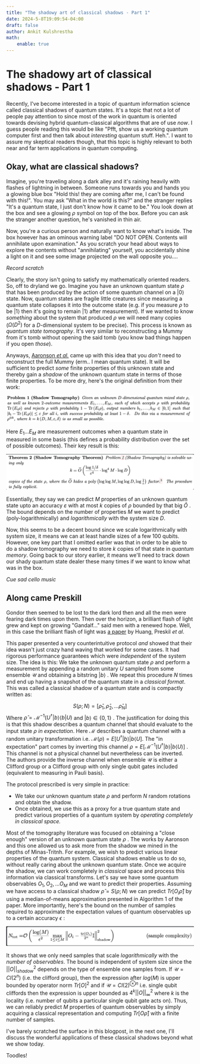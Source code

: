 ```yaml
---
title: "The shadowy art of classical shadows - Part 1"
date: 2024-5-8T19:09:54-04:00
draft: false
author: Ankit Kulshrestha
math:
    enable: true
---
```


# The shadowy art of classical shadows - Part 1


Recently, I've become interested in a topic of quantum information science called classical shadows of quantum states. It's a topic that not a lot of people pay attention to since most of the work in quantum is oriented towards devising hybrid quantum-classical algorithms that are of use _now_.  I guess people reading this would be like "Pfft, show us a working quantum computer first and then talk about _interesting_  quantum stuff. Heh.". I want to assure my skeptical readers though, that this topic is highly relevant to both near and far term applications in quantum computing. 


## Okay, what are classical shadows? 

 Imagine, you're traveling along a dark alley and it's raining heavily with flashes of lightning in between. Someone runs towards you and hands you a glowing blue box "Hold this! they are coming after me, I can't be found with this!". You may ask "What in the world is this?" and the stranger replies "It's a quantum state, I just don't know how it came to be." You look down at the box and see a glowing $\rho$ symbol on top of the box. Before you can ask the stranger another question, he's vanished in thin air. 

Now, you're a curious person and naturally want to know what's inside.  The box however has an ominous warning label "DO NOT OPEN. Contents will annihilate upon examination." As you scratch your head about ways to explore the contents without "annihilating" yourself, you accidentally shine a light on it and see some image projected on the wall opposite you....

*Record scratch*

Clearly, the story isn't going to satisfy my mathematically oriented readers. So, off to dryland we go.  Imagine you have an unknown quantum state $\rho$ that has been produced by the action of some quantum channel on a $|0\rangle$ state.  Now, quantum states are fragile little creatures since measuring a quantum state collapses it into the outcome state (e.g. if you measure $\rho$ to be $|1\rangle$ then it's going to remain $|1\rangle$ after measurement). If we wanted to know _something_ about the system that produced $\rho$ we will need many copies ($\Omega(D^2)$ for a $D$-dimensional system to be precise). This process is known as _quantum state tomography_. It's very similar to reconstructing a Mummy from it's tomb without opening the said tomb (you know bad things happen if you open _those_). 

Anyways, [Aaronson _et al._](https://arxiv.org/pdf/1711.01053) came up with this idea that you _don't_ need to reconstruct the full Mummy (erm.. I mean quantum state). It will be sufficient to predict _some_ finite properties of this unknown state and thereby gain a _shadow_ of the unknown quantum state in terms of those finite properties. To be more dry, here's the original definition from their work:

<!-- ![alt text](../../static/images/shadow_tomography_aaronson.png) -->
<img src='../../static/images/shadow_tomography_aaronson.png'/>

Here $E_1 \dots E_M$ are measurement outcomes when a quantum state in measured in some basis (this defines a probability distribution over the set of possible outcomes). Their key result is this:

![alt text](../../static/images/aaronson_sample_result.png)

Essentially, they say we can predict $M$ properties of an unknown quantum state upto an accuracy $\varepsilon$ with at most $k$ copies of $\rho$ bounded by that big $\tilde{O}$ . The bound depends on the number of properties $M$ we want to predict (poly-logarithmically) and _logarithmically_ with the system size $D$. 

Now, this seems to be a decent bound since we scale logarithmically with system size, it means we can at least handle sizes of a few 100 qubits. However, one key part that I omitted earlier was that in order to be able to do a shadow tomography we need to store $k$ copies of that state in _quantum memory_. Going back to our story earlier, it means we'll need to track down our shady quantum state dealer these many times if we want to know what was in the box.

*Cue sad cello music*


## Along came Preskill

Gondor then seemed to be lost to the dark lord then and all the men were fearing dark times upon them. Then over the horizon, a brilliant flash of light grew and kept on growing "Gandalf..." said men with a renewed hope. Well, in this case the brilliant flash of light was [a paper](https://arxiv.org/pdf/2002.08953.pdf) by Huang, Preskil _et al_. 

This paper presented a very counterintuitive protocol _and_ showed that their idea wasn't just crazy hand waving that worked for some cases. It had rigorous performance guarantees which were _independent_ of the system size. The idea is this: We take the unknown quantum state $\rho$ and perform a measurement by appending a random unitary $U$ sampled from some ensemble $\mathcal{U}$ and obtaining a bitstring $|b\rangle$ . We repeat this procedure $N$ times and end up having a snapshot of the quantum state in a _classical format_. This was called a classical shadow of a quantum state and is compactly written as:

$$
S(\rho; N) = [\hat{\rho}_1, \hat{\rho}_2, \dots \hat{\rho}_N]
$$
Where $\hat{\rho} = \mathcal{M}^{-1}(U^\dagger |b\rangle \langle b| U)$ and $|b\rangle \in \{0, 1\}$ . The justification for doing this is that this shadow describes a quantum channel that should evaluate to the input state $\rho$ _in expectation_. Here $\mathcal{M}$ describes a quantum channel with a random unitary transformation i.e. $\mathcal{M}(\rho) = E[U^\dagger |b\rangle |b\langle U]$. The "in expectation" part comes by inverting this channel $\rho = E[\mathcal{M}^{-1}(U^\dagger |b\rangle |b\langle U)]$ . This channel is not a physical channel but nevertheless can be inverted. The authors provide the inverse channel when ensemble $\mathcal{U}$ is either a Clifford group or a Clifford group with only single qubit gates included (equivalent to measuring in Pauli basis). 

The protocol prescribed is very simple in practice: 
- We take our unknown quantum state $\rho$ and perform $N$ random rotations and obtain the shadow. 
- Once obtained, we use this as a proxy for a true quantum state and predict various properties of a quantum system by _operating completely in classical space._



Most of the tomography literature was focused on obtaining a "close enough" version of an unknown quantum state $\rho$ . The works by Aaronson and this one allowed us to ask more from the shadow we mined in the depths of Minas-Tritnh. For example, we wish to predict various linear properties of the quantum system. Classical shadows enable us to do so, without really caring about the unknown quantum state.  Once we acquire the shadow, we can work completely in _classical_ space and process this information via classical transforms. Let's say we have some quantum observables $O_1, O_2, \dots O_M$ and we want to predict their properties. Assuming we have access to a classical shadow $\hat{\rho} = S(\rho; N)$ we can predict $Tr[O_i\hat{\rho}]$ by using a median-of-means approximation presented in Algorithm 1 of the paper. More importantly, here's the bound on the number of samples required to approximate the expectation values of quantum observables up to a certain accuracy $\epsilon$ :

<img src='../../static/images/huang_preskil_sample_result.png'/>

It shows that we only need samples that scale _logarithmically_ with the _number of observables_. The bound is independent of system size since the $||O||^2_{shadow}$ depends on the  type of ensemble one samples from. If $\mathcal{U} = Cl(2^n)$ (i.e. the clifford group), then the expression after $log(M)$ is upper bounded by operator norm $Tr[O]^2$  and if $\mathcal{U} = Cl(2)^{\otimes n}$ i.e. single qubit cliffords then the expression is upper bounded as $4^{k}||O||^2_{\infty}$ where $k$ is the locality (i.e. number of qubits a particular single qubit gate acts on). Thus, we can reliably predict $M$ properties of quantum observables by simply acquiring a classical representation and computing $Tr[O\hat{\rho}]$ with a finite number of samples. 


I've barely scratched the surface in this blogpost, in the next one, I'll discuss the wonderful applications of these classical shadows beyond what we show today.

Toodles!